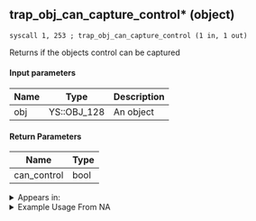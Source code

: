 ## trap_obj_can_capture_control* (object)

`syscall 1, 253 ; trap_obj_can_capture_control (1 in, 1 out)`

Returns if the objects control can be captured

#### Input parameters
| Name | Type | Description
|------|------|------------
| obj   | YS::OBJ_128   | An object


#### Return Parameters
| Name | Type
|------|-----
| can_control   | bool   


<details>
	<summary>Appears in:</summary>

</details>

<details>
	<summary>Example Usage From NA</summary>

</details>

